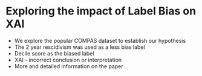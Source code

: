 # Exploring the impact of Label Bias on XAI

- We explore the popular COMPAS dataset to establish our hypothesis
- The 2 year rescidivism was used as a less bias label
- Decile score as the biased label
- XAI - incorrect conclusion or interpretation
- More and detailed information on the paper
